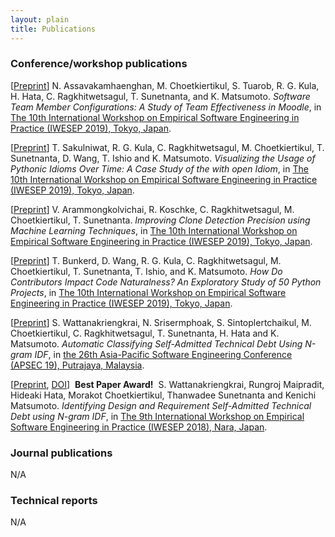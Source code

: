 ```yaml
---
layout: plain
title: Publications
---
```


### Conference/workshop publications
\[[Preprint](files/iwesep19_Noppadol.pdf)\]&nbsp;N. Assavakamhaenghan, M. Choetkiertikul, S. Tuarob, R. G. Kula, H. Hata, C. Ragkhitwetsagul, T. Sunetnanta, and K. Matsumoto. *Software Team Member Configurations: A Study of Team Effectiveness in Moodle*, in [The 10th International Workshop on Empirical Software Engineering in Practice (IWESEP 2019), Tokyo, Japan](https://iwesep2019.github.io).

\[[Preprint](files/iwesep19_Tattiya.pdf)\]&nbsp;T. Sakulniwat, R. G. Kula, C. Ragkhitwetsagul, M. Choetkiertikul, T. Sunetnanta, D. Wang, T. Ishio and K. Matsumoto. *Visualizing the Usage of Pythonic Idioms Over Time: A Case Study of the with open Idiom*, in [The 10th International Workshop on Empirical Software Engineering in Practice (IWESEP 2019), Tokyo, Japan](https://iwesep2019.github.io).

\[[Preprint](files/iwesep19_Vara.pdf)\]&nbsp;V. Arammongkolvichai, R. Koschke, C. Ragkhitwetsagul, M. Choetkiertikul, T. Sunetnanta. *Improving Clone Detection Precision using Machine Learning Techniques*, in [The 10th International Workshop on Empirical Software Engineering in Practice (IWESEP 2019), Tokyo, Japan](https://iwesep2019.github.io).

\[[Preprint](files/iwesep19_Thanadon.pdf)\]&nbsp;T. Bunkerd, D. Wang, R. G. Kula, C. Ragkhitwetsagul, M. Choetkiertikul, T. Sunetnanta, T. Ishio, and K. Matsumoto. *How Do Contributors Impact Code Naturalness? An Exploratory Study of 50 Python Projects*, in [The 10th International Workshop on Empirical Software Engineering in Practice (IWESEP 2019), Tokyo, Japan](https://iwesep2019.github.io).

\[[Preprint](files/apsec19_Supatsara.pdf)\]&nbsp;S. Wattanakriengkrai, N. Srisermphoak, S. Sintoplertchaikul, M. Choetkiertikul, C. Ragkhitwetsagul, T. Sunetnanta, H. Hata and K. Matsumoto. *Automatic Classifying Self-Admitted Technical Debt Using N-gram IDF*, in [the 26th Asia-Pacific Software Engineering Conference (APSEC 19), Putrajaya, Malaysia](https://seminar.utmspace.edu.my/apsec2019/).

\[[Preprint](files/technical_debt_classification.pdf), [DOI](https://ieeexplore.ieee.org/document/8661216)\]&nbsp;<i class="fa fa-certificate" aria-hidden="true"></i>&nbsp;**Best Paper Award!**&nbsp;<i class="fa fa-certificate" aria-hidden="true"></i>&nbsp;S. Wattanakriengkrai, Rungroj Maipradit, Hideaki Hata, Morakot Choetkiertikul, Thanwadee Sunetnanta and Kenichi Matsumoto. *Identifying Design and Requirement Self-Admitted Technical Debt using N-gram IDF*, in [The 9th International Workshop on Empirical Software Engineering in Practice (IWESEP 2018), Nara, Japan](https://iwesep2018.github.io).

### Journal publications

N/A

### Technical reports

N/A
